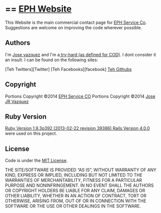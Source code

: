== [EPH Website][home]
==============

This Website is the main commercial contact page for [EPH Service Co][home]. Suggestions are welcome on improving the code wherever possible. 

Authors 
------------
I'm [Jose vazquez][TheJoseVazquez] and I'm a[ try-hard (as defined for COD)][cod]. I dont consider it an insult. I can be found on the following sites:

[Teh Twitters][Twitter]
[Teh Facebooks][facebook]
[Teh Githubs][github]

Copyright 
------------
Portions Copyright ©2014 [EPH Service CO][home]
Portions Copyright ©2014 [Jose JR Vazquez][TheJoseVazquez]

Ruby Version
------------
[Ruby Version 1.9.3p392 (2013-02-22 revision 39386) 
Rails Version 4.0.0][ruby] were used on this project. 

License
-------
Code is under the [MIT License][license].


THE SITE/SOFTWARE IS PROVIDED “AS IS”, WITHOUT WARRANTY OF ANY KIND, EXPRESS OR IMPLIED, INCLUDING BUT NOT LIMITED TO THE WARRANTIES OF MERCHANTABILITY, FITNESS FOR A PARTICULAR PURPOSE AND NONINFRINGEMENT. IN NO EVENT SHALL THE AUTHORS OR COPYRIGHT HOLDERS BE LIABLE FOR ANY CLAIM, DAMAGES OR OTHER LIABILITY, WHETHER IN AN ACTION OF CONTRACT, TORT OR OTHERWISE, ARISING FROM, OUT OF OR IN CONNECTION WITH THE SOFTWARE OR THE USE OR OTHER DEALINGS IN THE SOFTWARE.

[home]:http://ephservice.com
[TheJoseVazquez]:http://twitter.com/TheJoseVazquez
[Original]:https://github.com/KwikTeck/eph-Ruby
[license]:http://opensource.org/licenses/MIT
[ruby]:http://rubyonrails.org
[cod]:http://www.escapistmagazine.com/forums/read/9.303695-What-is-a-try-hard
[github]:https://github.com/KwikTeck
